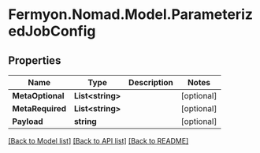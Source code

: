 # Fermyon.Nomad.Model.ParameterizedJobConfig

## Properties

Name | Type | Description | Notes
------------ | ------------- | ------------- | -------------
**MetaOptional** | **List&lt;string&gt;** |  | [optional] 
**MetaRequired** | **List&lt;string&gt;** |  | [optional] 
**Payload** | **string** |  | [optional] 

[[Back to Model list]](../README.md#documentation-for-models) [[Back to API list]](../README.md#documentation-for-api-endpoints) [[Back to README]](../README.md)

